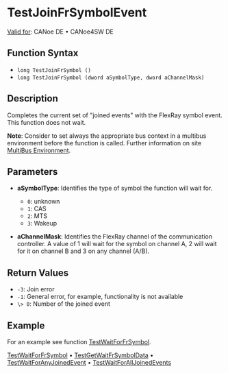 # TestJoinFrSymbolEvent

[Valid for](../../../Shared/FeatureAvailability.md): CANoe DE • CANoe4SW DE

## Function Syntax

- `long TestJoinFrSymbol ()`
- `long TestJoinFrSymbol (dword aSymbolType, dword aChannelMask)`

## Description

Completes the current set of "joined events" with the FlexRay symbol event. This function does not wait.

**Note**: Consider to set always the appropriate bus context in a multibus environment before the function is called. Further information on site [MultiBus Environment](../../../Shared/CAPL/General/TestMultiBusEnvironment.md).

## Parameters

- **aSymbolType**: Identifies the type of symbol the function will wait for.
  - `0`: unknown
  - `1`: CAS
  - `2`: MTS
  - `3`: Wakeup

- **aChannelMask**: Identifies the FlexRay channel of the communication controller. A value of 1 will wait for the symbol on channel A, 2 will wait for it on channel B and 3 on any channel (A/B).

## Return Values

- `-3`: Join error
- `-1`: General error, for example, functionality is not available
- `\> 0`: Number of the joined event

## Example

For an example see function [TestWaitForFrSymbol](CAPLfunctionTestWaitForFrSymbol.md).

[TestWaitForFrSymbol](CAPLfunctionTestWaitForFrSymbol.md) • [TestGetWaitFrSymbolData](CAPLfunctionTestGetWaitFrSymbolData.md) • [TestWaitForAnyJoinedEvent](CAPLfunctionTestWaitForAnyJoinedEvent.md) • [TestWaitForAllJoinedEvents](CAPLfunctionTestWaitForAllJoinedEvents.md)
